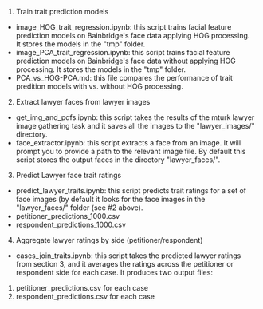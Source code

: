 1. Train trait prediction models
  * image_HOG_trait_regression.ipynb: this script trains facial feature prediction models on Bainbridge's face data applying HOG processing. It stores the models in the "tmp" folder. 
  * image_PCA_trait_regression.ipynb: this script trains facial feature prediction models on Bainbridge's face data without applying HOG processing. It stores the models in the "tmp" folder.
  * PCA_vs_HOG-PCA.md: this file compares the performance of trait predition models with vs. without HOG processing.

2) Extract lawyer faces from lawyer images
 * get_img_and_pdfs.ipynb: this script takes the results of the mturk lawyer image gathering task and it saves all the images to the "lawyer_images/" directory.
 * face_extractor.ipynb: this script extracts a face from an image. It will prompt you to provide a path to the relevant image file. By default this script stores the output faces in the directory "lawyer_faces/".

3) Predict Lawyer face trait ratings
  * predict_lawyer_traits.ipynb: this script predicts trait ratings for a set of face images (by default it looks for the face images in the "lawyer_faces/" folder (see #2 above).
  * petitioner_predictions_1000.csv
  * respondent_predictions_1000.csv

4) Aggregate lawyer ratings by side (petitioner/respondent)
 * cases_join_traits.ipynb: this script takes the predicted lawyer ratings from section 3, and it averages the ratings across the petitioner or respondent side for each case. It produces two output files:
  1. petitioner_predictions.csv for each case
  2. respondent_predictions.csv for each case
